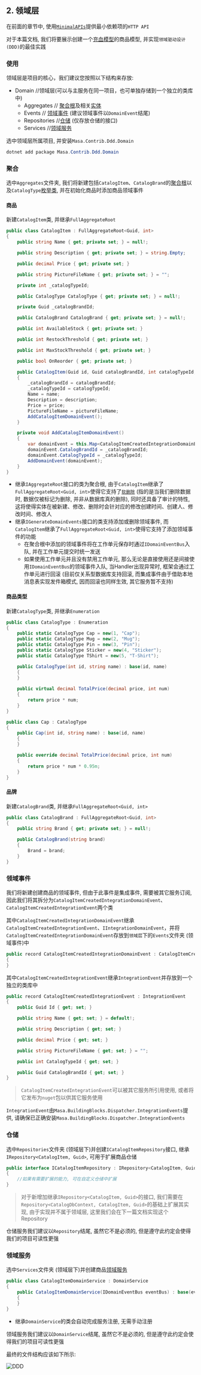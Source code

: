 ## 2. 领域层

在前面的章节中, 使用[`MinimalAPIs`](/framework/building-blocks/minimal-apis)提供最小依赖项的`HTTP API`

对于本篇文档, 我们将要展示创建一个[充血模型](https://paulovich.net/rich-domain-model-with-ddd-tdd-reviewed/)的商品模型, 并实现`领域驱动设计 (DDD)`的最佳实践

### 使用

领域层是项目的核心，我们建议您按照以下结构来存放:

* Domain //领域层(可以与主服务在同一项目，也可单独存储到一个独立的类库中)
  * Aggregates // [聚合根](/framework/building-blocks/ddd/aggregate-root)及相关[实体](/framework/building-blocks/ddd/entity)
  * Events // [领域事件](/framework/building-blocks/ddd/domain-event) (建议领域事件以`DomainEvent`结尾)
  * Repositories //[仓储](/framework/building-blocks/ddd/repository) (仅存放仓储的接口)
  * Services //[领域服务](/framework/building-blocks/ddd/domain-service)

选中领域层所属项目, 并安装`Masa.Contrib.Ddd.Domain`

```powershell
dotnet add package Masa.Contrib.Ddd.Domain
```

### 聚合

选中`Aggregates`文件夹, 我们将新建包括`CatalogItem`、`CatalogBrand`的[聚合根](/framework/building-blocks/ddd/aggregate-root)以及`CatalogType`[枚举类](/framework/building-blocks/ddd/enumeration), 并在初始化商品时添加商品领域事件

#### 商品

新建`CatalogItem`类, 并继承`FullAggregateRoot`

```csharp
public class CatalogItem : FullAggregateRoot<Guid, int>
{
    public string Name { get; private set; } = null!;

    public string Description { get; private set; } = string.Empty;

    public decimal Price { get; private set; }

    public string PictureFileName { get; private set; } = "";

    private int _catalogTypeId;

    public CatalogType CatalogType { get; private set; } = null!;

    private Guid _catalogBrandId;

    public CatalogBrand CatalogBrand { get; private set; } = null!;

    public int AvailableStock { get; private set; }

    public int RestockThreshold { get; private set; }

    public int MaxStockThreshold { get; private set; }

    public bool OnReorder { get; private set; }

    public CatalogItem(Guid id, Guid catalogBrandId, int catalogTypeId, string name, string description, decimal price, string pictureFileName) : base(id)
    {
        _catalogBrandId = catalogBrandId;
        _catalogTypeId = catalogTypeId;
        Name = name;
        Description = description;
        Price = price;
        PictureFileName = pictureFileName;
        AddCatalogItemDomainEvent();
    }

    private void AddCatalogItemDomainEvent()
    {
        var domainEvent = this.Map<CatalogItemCreatedIntegrationDomainEvent>();
        domainEvent.CatalogBrandId = _catalogBrandId;
        domainEvent.CatalogTypeId = _catalogTypeId;
        AddDomainEvent(domainEvent);
    }
}
```

* 继承`IAggregateRoot`接口的类为聚合根, 由于`CatalogItem`继承了`FullAggregateRoot<Guid, int>`使得它支持了[`软删除`](/framework/building-blocks/data/data-filter) (指的是当我们删除数据时, 数据仅被标记为删除, 并非从数据库真的删除), 同时还具备了审计的特性, 这将使得实体在被新建、修改、删除时会针对应的修改创建时间、创建人、修改时间、修改人
* 继承`IGenerateDomainEvents`接口的类支持添加或删除领域事件, 而`CatalogItem`继承了`FullAggregateRoot<Guid, int>`使得它支持了添加领域事件的功能
  * 在聚合根中添加的领域事件将在工作单元保存时通过`IDomainEventBus`入队, 并在工作单元提交时统一发送
  * 如果使用工作单元并且没有禁用工作单元, 那么无论是直接使用还是间接使用`IDomainEventBus`的领域事件入队, 当Handler出现异常时, 框架会通过工作单元进行回滚 (目前仅关系型数据库支持回滚, 而集成事件由于借助本地消息表实现发件箱模式, 因而回滚也同样生效, 其它服务暂不支持)

#### 商品类型

新建`CatalogType`类, 并继承`Enumeration`

```csharp
public class CatalogType : Enumeration
{
    public static CatalogType Cap = new(1, "Cap");
    public static CatalogType Mug = new(2, "Mug");
    public static CatalogType Pin = new(3, "Pin");
    public static CatalogType Sticker = new(4, "Sticker");
    public static CatalogType TShirt = new(5, "T-Shirt");

    public CatalogType(int id, string name) : base(id, name)
    {
    }
    
    public virtual decimal TotalPrice(decimal price, int num)
    {
        return price * num;
    }
}

public class Cap : CatalogType
{
    public Cap(int id, string name) : base(id, name)
    {
    }

    public override decimal TotalPrice(decimal price, int num)
    {
        return price * num * 0.95m;
    }
}
```

#### 品牌

新建`CatalogBrand`类, 并继承`FullAggregateRoot<Guid, int>`

```csharp
public class CatalogBrand : FullAggregateRoot<Guid, int>
{
    public string Brand { get; private set; } = null!;

    public CatalogBrand(string brand)
    {
        Brand = brand;
    }
}
```

### 领域事件

我们将新建创建商品的领域事件, 但由于此事件是集成事件, 需要被其它服务订阅, 因此我们将其拆分为`CatalogItemCreatedIntegrationDomainEvent`、`CatalogItemCreatedIntegrationEvent`两个类

其中`CatalogItemCreatedIntegrationDomainEvent`继承`CatalogItemCreatedIntegrationEvent`、`IIntegrationDomainEvent`，并将`CatalogItemCreatedIntegrationDomainEvent`存放到`领域层`下的`Events`文件夹 (领域事件)中

```csharp
public record CatalogItemCreatedIntegrationDomainEvent : CatalogItemCreatedIntegrationEvent, IIntegrationDomainEvent
{
}
```

其中`CatalogItemCreatedIntegrationEvent`继承`IntegrationEvent`并存放到一个独立的类库中

```csharp
public record CatalogItemCreatedIntegrationEvent : IntegrationEvent
{
    public Guid Id { get; set; }

    public string Name { get; set; } = default!;

    public string Description { get; set; }

    public decimal Price { get; set; }

    public string PictureFileName { get; set; } = "";

    public int CatalogTypeId { get; set; }

    public Guid CatalogBrandId { get; set; }
}
```

> `CatalogItemCreatedIntegrationEvent`可以被其它服务所引用使用, 或者将它发布为`nuget`包以供其它服务使用

`IntegrationEvent`由`Masa.BuildingBlocks.Dispatcher.IntegrationEvents`提供, 请确保已正确安装`Masa.BuildingBlocks.Dispatcher.IntegrationEvents`

### 仓储

选中`Repositories`文件夹 (领域层下)并创建`ICatalogItemRepository`接口, 继承`IRepository<CatalogItem, Guid>`, 可用于扩展商品仓储

```csharp
public interface ICatalogItemRepository : IRepository<CatalogItem, Guid>
{
    //如果有需要扩展的能力, 可在自定义仓储中扩展
}
```

> 对于新增加继承`IRepository<CatalogItem, Guid>`的接口, 我们需要在`Repository<CatalogDbContext, CatalogItem, Guid>`的基础上扩展其实现, 由于实现并不属于领域层, 这里我们会在下一篇文档实现这个Repository

仓储服务我们建议以`Repository`结尾, 虽然它不是必须的, 但是遵守此约定会使得我们的项目可读性更强

### 领域服务

选中`Services`文件夹 (领域层下)并创建商品[领域服务](/framework/building-blocks/ddd/domain-service)

```csharp
public class CatalogItemDomainService : DomainService
{
    public CatalogItemDomainService(IDomainEventBus eventBus) : base(eventBus)
    {
    }
}
```

* 继承`DomainService`的类会自动完成服务注册, 无需手动注册

领域服务我们建议以`DomainService`结尾, 虽然它不是必须的, 但是遵守此约定会使得我们的项目可读性更强

最终的文件结构应该如下所示:

![DDD](https://s2.loli.net/2023/02/06/3qjgALZJS2ynt9F.png)